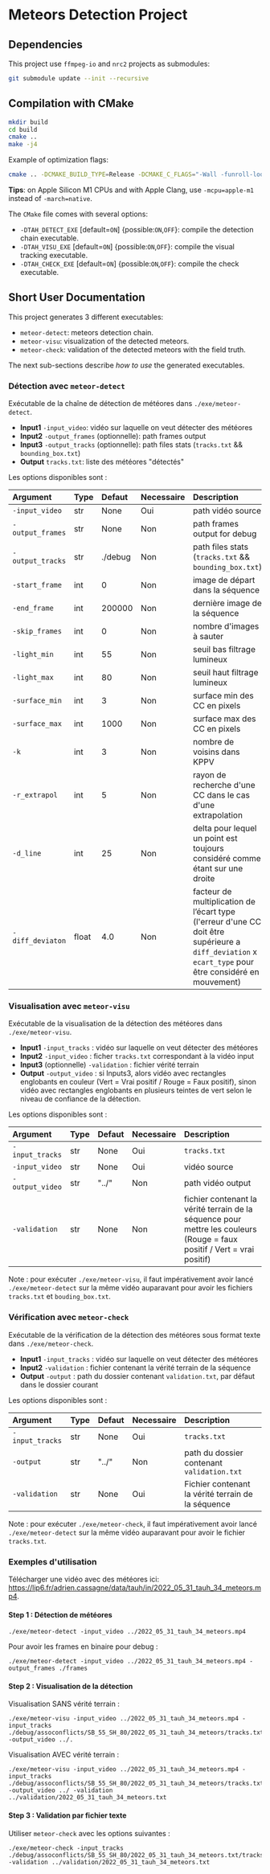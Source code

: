 # Meteors Detection Project

## Dependencies

This project use `ffmpeg-io` and `nrc2` projects as submodules:

```bash
git submodule update --init --recursive
```

## Compilation with CMake

```bash
mkdir build
cd build
cmake ..
make -j4
```

Example of optimization flags:
```bash
cmake .. -DCMAKE_BUILD_TYPE=Release -DCMAKE_C_FLAGS="-Wall -funroll-loops -fstrict-aliasing -march=native"
```

**Tips**: on Apple Silicon M1 CPUs and with Apple Clang, use `-mcpu=apple-m1` instead of `-march=native`.

The `CMake` file comes with several options:
 * `-DTAH_DETECT_EXE` [default=`ON`] {possible:`ON`,`OFF`}: compile the detection chain executable.
 * `-DTAH_VISU_EXE`   [default=`ON`] {possible:`ON`,`OFF`}: compile the visual tracking executable.
 * `-DTAH_CHECK_EXE`  [default=`ON`] {possible:`ON`,`OFF`}: compile the check executable.

## Short User Documentation

This project generates 3 different executables:
  - `meteor-detect`: meteors detection chain.
  - `meteor-visu`: visualization of the detected meteors.
  - `meteor-check`: validation of the detected meteors with the field truth.

The next sub-sections describe *how to use* the generated executables.

### Détection avec `meteor-detect`

Exécutable de la chaîne de détection de météores dans `./exe/meteor-detect`.

  * **Input1**  `-input_video`: vidéo sur laquelle on veut détecter des météores
  * **Input2**  `-output_frames` (optionnelle): path frames output
  * **Input3**  `-output_tracks` (optionnelle): path files stats (`tracks.txt` && `bounding_box.txt`)
  * **Output** `tracks.txt`: liste des météores "détectés"

Les options disponibles sont :

| **Argument**     | **Type** | **Defaut**  | **Necessaire** |**Description** |
| :---             | :---     | :---        |    :---        |:--- |
| `-input_video`   | str      | None        | Oui            |path vidéo source |
| `-output_frames` | str      | None        | Non            |path frames output for debug|
| `-output_tracks` | str      | ./debug     | Non            |path files stats (`tracks.txt` && `bounding_box.txt`) |
| `-start_frame`   | int      | 0           | Non            |image de départ dans la séquence |
| `-end_frame`     | int      | 200000      | Non            |dernière image de la séquence |
| `-skip_frames`   | int      | 0           | Non            |nombre d'images à sauter |
| `-light_min`     | int      | 55          | Non            |seuil bas filtrage lumineux |
| `-light_max`     | int      | 80          | Non            |seuil haut filtrage lumineux |
| `-surface_min`   | int      | 3           | Non            |surface min des CC en pixels |
| `-surface_max`   | int      | 1000        | Non            |surface max des CC en pixels |
| `-k`             | int      | 3           | Non            |nombre de voisins dans KPPV |
| `-r_extrapol`    | int      | 5           | Non            |rayon de recherche d'une CC dans le cas d'une extrapolation |
| `-d_line`        | int      | 25          | Non            |delta pour lequel un point est toujours considéré comme étant sur une droite |
| `-diff_deviaton` | float    | 4.0         | Non            |facteur de multiplication de l’écart type (l'erreur d'une CC doit être supérieure a `diff_deviation` x `ecart_type` pour être considéré en mouvement)|


### Visualisation avec `meteor-visu`

Exécutable de la visualisation de la détection des météores dans `./exe/meteor-visu`.

  * **Input1**               `-input_tracks` : vidéo sur laquelle on veut détecter des météores
  * **Input2**               `-input_video`  : ficher `tracks.txt` correspondant à la vidéo input
  * **Input3** (optionnelle) `-validation`   : fichier vérité terrain
  * **Output**               `-output_video` : si Inputs3, alors vidéo avec rectangles englobants en couleur (Vert = Vrai positif / Rouge = Faux positif),
                                               sinon vidéo avec rectangles englobants en plusieurs teintes de vert selon le niveau de confiance de la détection.

Les options disponibles sont :

| **Argument**    | **Type** | **Defaut** | **Necessaire** | **Description** |
| :---            | :---     | :---       |  :---          |:--- |
| `-input_tracks` | str      | None       |  Oui           |`tracks.txt` |
| `-input_video`  | str      | None       |  Oui           |vidéo source |
| `-output_video` | str      | "../"      |  Non           |path vidéo output |
| `-validation`   | str      | None       |  Non           |fichier contenant la vérité terrain de la séquence pour mettre les couleurs (Rouge = faux positif / Vert = vrai positif) |

Note : pour exécuter `./exe/meteor-visu`, il faut impérativement avoir lancé `./exe/meteor-detect` sur la même vidéo auparavant pour avoir les fichiers `tracks.txt` et `bouding_box.txt`.

### Vérification avec `meteor-check`

Exécutable de la vérification de la détection des météores sous format texte dans `./exe/meteor-check`.

  * **Input1**  `-input_tracks` : vidéo sur laquelle on veut détecter des météores
  * **Input2**  `-validation`   : fichier contenant la vérité terrain de la séquence
  * **Output**  `-output`       : path du dossier contenant `validation.txt`, par défaut dans le dossier courant

Les options disponibles sont :

| **Argument**    | **Type** | **Defaut** | **Necessaire** | **Description** |
| :---            | :---     | :---       |    :---        |:--- |
| `-input_tracks` | str      |  None      |   Oui          |`tracks.txt` |
| `-output`       | str      |  "../"     |   Non          |path du dossier contenant `validation.txt` |
| `-validation`   | str      |  None      |   Oui          |Fichier contenant la vérité terrain de la séquence |

Note : pour exécuter `./exe/meteor-check`, il faut impérativement avoir lancé `./exe/meteor-detect` sur la même vidéo auparavant pour avoir le fichier `tracks.txt`.

### Exemples d'utilisation

Télécharger une vidéo avec des météores ici: https://lip6.fr/adrien.cassagne/data/tauh/in/2022_05_31_tauh_34_meteors.mp4.

#### Step 1 : Détection de météores

```shell
./exe/meteor-detect -input_video ../2022_05_31_tauh_34_meteors.mp4
```

Pour avoir les frames en binaire pour debug : 

```shell
./exe/meteor-detect -input_video ../2022_05_31_tauh_34_meteors.mp4 -output_frames ./frames
```

#### Step 2 : Visualisation de la détection

Visualisation SANS vérité terrain :

```shell
./exe/meteor-visu -input_video ../2022_05_31_tauh_34_meteors.mp4 -input_tracks ./debug/assoconflicts/SB_55_SH_80/2022_05_31_tauh_34_meteors/tracks.txt -output_video ../.
```

Visualisation AVEC vérité terrain :

```shell
./exe/meteor-visu -input_video ../2022_05_31_tauh_34_meteors.mp4 -input_tracks ./debug/assoconflicts/SB_55_SH_80/2022_05_31_tauh_34_meteors/tracks.txt -output_video ../ -validation ../validation/2022_05_31_tauh_34_meteors.txt
```

#### Step 3 : Validation par fichier texte

Utiliser `meteor-check` avec les options suivantes :

```shell
./exe/meteor-check -input_tracks ./debug/assoconflicts/SB_55_SH_80/2022_05_31_tauh_34_meteors.txt/tracks.txt -validation ../validation/2022_05_31_tauh_34_meteors.txt
```

